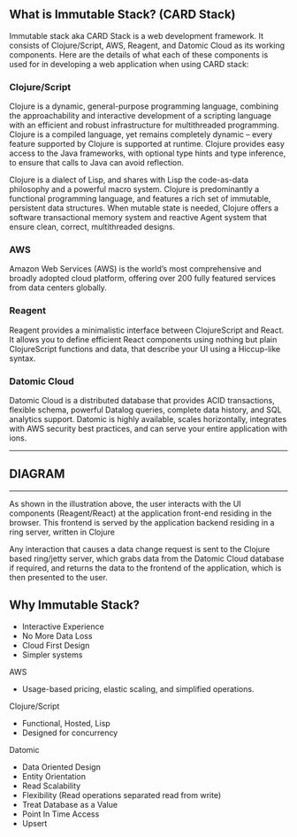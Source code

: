 ## What is Immutable Stack? (CARD Stack)

Immutable stack aka CARD Stack is a web development framework. It consists of Clojure/Script, AWS, Reagent, and Datomic Cloud as its working components. Here are the details of what each of these components is used for in developing a web application when using CARD stack:

### Clojure/Script

Clojure is a dynamic, general-purpose programming language, combining the approachability and interactive development of a scripting language with an efficient and robust infrastructure for multithreaded programming. Clojure is a compiled language, yet remains completely dynamic – every feature supported by Clojure is supported at runtime. Clojure provides easy access to the Java frameworks, with optional type hints and type inference, to ensure that calls to Java can avoid reflection.

Clojure is a dialect of Lisp, and shares with Lisp the code-as-data philosophy and a powerful macro system. Clojure is predominantly a functional programming language, and features a rich set of immutable, persistent data structures. When mutable state is needed, Clojure offers a software transactional memory system and reactive Agent system that ensure clean, correct, multithreaded designs.

### AWS

Amazon Web Services (AWS) is the world’s most comprehensive and broadly adopted cloud platform, offering over 200 fully featured services from data centers globally.

### Reagent

Reagent provides a minimalistic interface between ClojureScript and React. It allows you to define efficient React components using nothing but plain ClojureScript functions and data, that describe your UI using a Hiccup-like syntax.

### Datomic Cloud

Datomic Cloud is a distributed database that provides ACID transactions, flexible schema, powerful Datalog queries, complete data history, and SQL analytics support. Datomic is highly available, scales horizontally, integrates with AWS security best practices, and can serve your entire application with ions.

---

## DIAGRAM

---

As shown in the illustration above, the user interacts with the UI components (Reagent/React) at the application front-end residing in the browser. This frontend is served by the application backend residing in a ring server, written in Clojure

Any interaction that causes a data change request is sent to the Clojure based ring/jetty server, which grabs data from the Datomic Cloud database if required, and returns the data to the frontend of the application, which is then presented to the user.

## Why Immutable Stack?

- Interactive Experience
- No More Data Loss
- Cloud First Design
- Simpler systems

AWS

- Usage-based pricing, elastic scaling, and simplified operations.

Clojure/Script

- Functional, Hosted, Lisp
- Designed for concurrency

Datomic

- Data Oriented Design
- Entity Orientation
- Read Scalability
- Flexibility (Read operations separated read from write)
- Treat Database as a Value
- Point In Time Access
- Upsert

